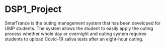 # DSP1_Project
SmarTrance is the outing management system that has been developed for UMP students. The system allows the student to easily apply the outing process whether whole day or overnight and outing system requires students to upload Covid-19 saliva tests after an eight-hour outing.
